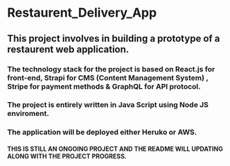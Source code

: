 # Restaurent_Delivery_App
## This project involves in building a prototype of a restaurent web application.
### The technology stack for the project is based on React.js for front-end, Strapi for CMS (Content Management System) , Stripe for payment methods & GraphQL for API protocol.
### The project is entirely written in Java Script using Node JS enviroment.
### The application will be deployed either Heruko or AWS.
#### THIS IS STILL AN ONGOING PROJECT AND THE README WILL UPDATING ALONG WITH THE PROJECT PROGRESS.
